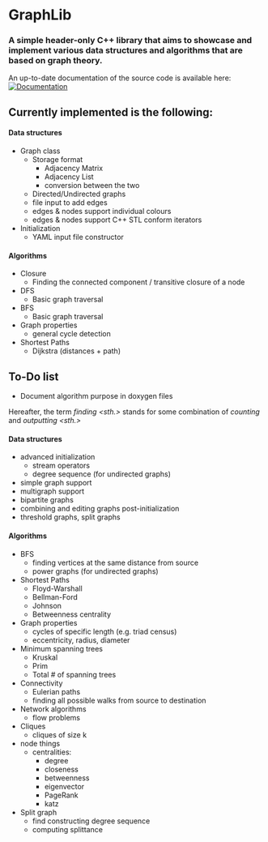 # GraphLib

### A simple header-only C++ library that aims to showcase and implement various data structures and algorithms that are based on graph theory.

An up-to-date documentation of the source code is available here: [![Documentation](https://codedocs.xyz/guetzli32/GraphLib.svg)](https://codedocs.xyz/guetzli32/GraphLib/)
## Currently implemented is the following:
#### Data structures
- Graph class
  - Storage format
    - Adjacency Matrix
    - Adjacency List
    - conversion between the two
  - Directed/Undirected graphs
  - file input to add edges
  - edges & nodes support individual colours
  - edges & nodes support C++ STL conform iterators
- Initialization
  -   YAML input file constructor

#### Algorithms
- Closure
  - Finding the connected component / transitive closure of a node
- DFS
  - Basic graph traversal
- BFS
  - Basic graph traversal
- Graph properties
  - general cycle detection
- Shortest Paths
  - Dijkstra (distances + path)
## To-Do list
- Document algorithm purpose in doxygen files
  
Hereafter, the term _finding <sth.>_ stands for some combination of _counting_ and _outputting <sth.>_
#### Data structures
- advanced initialization 
  - stream operators
  - degree sequence (for undirected graphs)
- simple graph support
- multigraph support
- bipartite graphs
- combining and editing graphs post-initialization
- threshold graphs, split graphs
#### Algorithms
- BFS
  - finding vertices at the same distance from source
  - power graphs (for undirected graphs)
- Shortest Paths
  - Floyd-Warshall
  - Bellman-Ford
  - Johnson
  - Betweenness centrality
- Graph properties
  - cycles of specific length (e.g. triad census)
  - eccentricity, radius, diameter
- Minimum spanning trees
  - Kruskal
  - Prim
  - Total # of spanning trees
- Connectivity
  - Eulerian paths
  - finding all possible walks from source to destination
- Network algorithms
  - flow problems 
- Cliques
  - cliques of size k
- node things
  - centralities: 
    - degree
    - closeness
    - betweenness
    - eigenvector
    - PageRank
    - katz
- Split graph
  - find constructing degree sequence
  - computing splittance
